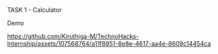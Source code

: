 TASK 1 - Calculator

Demo

https://github.com/Kiruthiga-M/TechnoHacks-Internship/assets/107568764/a11f8951-8e8e-4617-aa4e-8609c14454ca

